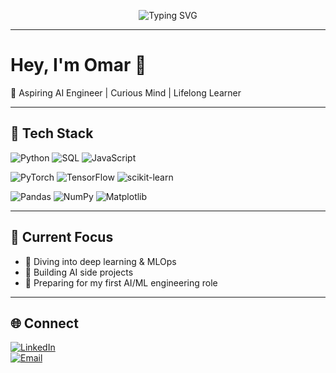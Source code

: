 <!-- Typing Banner -->
<p align="center">
  <img src="https://readme-typing-svg.herokuapp.com?font=Fira+Code&size=22&duration=3000&pause=1000&color=2F81F7&center=true&vCenter=true&width=600&lines=👋+Hey!+I'm+Omar;🚀+AI+Engineer+in+the+Making;💡+Building+%7C+Breaking+%7C+Learning" alt="Typing SVG" />
</p>

---

# Hey, I'm Omar 👋  

🚀 Aspiring AI Engineer | Curious Mind | Lifelong Learner  

---

## 🔧 Tech Stack  

![Python](https://img.shields.io/badge/Python-3776AB?style=for-the-badge&logo=python&logoColor=white)
![SQL](https://img.shields.io/badge/SQL-003B57?style=for-the-badge&logo=postgresql&logoColor=white)
![JavaScript](https://img.shields.io/badge/JavaScript-F7DF1E?style=for-the-badge&logo=javascript&logoColor=black)

![PyTorch](https://img.shields.io/badge/PyTorch-EE4C2C?style=for-the-badge&logo=pytorch&logoColor=white)
![TensorFlow](https://img.shields.io/badge/TensorFlow-FF6F00?style=for-the-badge&logo=tensorflow&logoColor=white)
![scikit-learn](https://img.shields.io/badge/scikit--learn-F7931E?style=for-the-badge&logo=scikitlearn&logoColor=white)

![Pandas](https://img.shields.io/badge/Pandas-150458?style=for-the-badge&logo=pandas&logoColor=white)
![NumPy](https://img.shields.io/badge/NumPy-013243?style=for-the-badge&logo=numpy&logoColor=white)
![Matplotlib](https://img.shields.io/badge/Matplotlib-11557c?style=for-the-badge&logo=plotly&logoColor=white)

---

## 📌 Current Focus  
- 🌱 Diving into deep learning & MLOps  
- 🤖 Building AI side projects 
- 🎯 Preparing for my first AI/ML engineering role  

---

## 🌐 Connect  

[![LinkedIn](https://img.shields.io/badge/LinkedIn-0A66C2?style=for-the-badge&logo=linkedin&logoColor=white)](https://www.linkedin.com/in/omarabozein/)  
[![Email](https://img.shields.io/badge/Email-D14836?style=for-the-badge&logo=gmail&logoColor=white)](mailto:omarabozein@outlook.com)  

